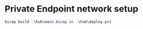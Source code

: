 # Private Endpoint network setup

```powershell
bicep build .\hub\main.bicep && .\hub\deploy.ps1
```
